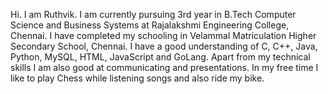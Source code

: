 Hi. I am Ruthvik. I am currently pursuing 3rd year in B.Tech Computer Science and Business Systems at Rajalakshmi Engineering College, Chennai. I have completed my schooling in Velammal Matriculation Higher Secondary School, Chennai. I have a good understanding of C, C++, Java, Python, MySQL, HTML, JavaScript and GoLang. Apart from my technical skills I am also good at communicating and presentations. In my free time I like to play Chess while listening songs and also ride my bike. 

